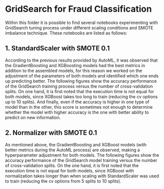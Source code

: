 # GridSearch for Fraud Classification

Within this folder it is possible to find several notebooks experimenting with GridSearch tuning process under different scaling conditions and SMOTE imbalance technique. These notebooks are listed as follows: 

## 1. StandardScaler with SMOTE 0.1
According to the previous results provided by AutoML, it was observed that the GradientBoosting and XGBoosting models had the best metrics in addition to the assembled models, for this reason we worked on the adjustment of the parameters of both models and identified which one ends up predicting better. 
The following figures show the accuracy performance of the GridSearch training process versus the number of cross-validation splits. On one hand, it is first noted that the execution time is not equal for both models, since XGBoost takes too long to train (reducing the cv options up to 10 splits). And finally, even if the accuracy is higher in one type of model than in the other, this score is sometimes not enough to determine whether the model with higher accuracy is the one with better ability to predict on new information. 
## 2. Normalizer with SMOTE 0.1
As mentioned above, the GradientBoosting and XGBoost models (with better metrics during the AutoML process) are observed, making a hyperparameter adjustment for both models.
The following figures show the accuracy performance of the GridSearch model training versus the number of cross-validation splits. On the one hand, it is first noted that the execution time is not equal for both models, since XGBoost with normalization takes longer than when scaling with StandardScaler was used to train (reducing the cv options from 5 splits to 10 splits). 
